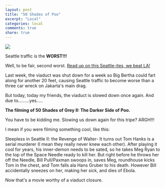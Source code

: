 ```yaml
---
layout: post
title: "50 Shades of Poo"
excerpt: "Local"
categories: local
comments: true
share: true
---
```


![](http://www.pugjudge.us/image/50shades.jpg)

Seattle traffic is the **WORST!!!**

Well, to be fair, second worst. [Read up on this Seattle-ites, we beat LA!](http://www.geekwire.com/2016/study-traffic-seattle-still-horrible-ranks-2nd-worst-u-s-evening-rush-hour-congestion/)



Last week, the viaduct was shut down for a week so Big Bertha could fart along for another 20 feet, causing Seattle traffic to become worse than a three car wreck on Jakarta's main drag.


But today, today my friends, the viaduct is slowed down once again. And due to.........yes.....

**The filming of 50 Shades of Grey II: The Darker Side of Poo.**


You have to be kidding me. Slowing us down again for this tripe? ARGH!!!


I mean if you were filming something cool, like this:

Sleepless in Seattle II: the Revenge of Walter- It turns out Tom Hanks is a serial murderer (I mean they really never knew each other). After playing it cool for years, his inner-demon needs to be sated, so he takes Meg Ryan to the top of the Space Needle ready to kill her. But right before he throws her off the  Needle, Bill Pull/Paxman swoops in, saves Meg, roundhouse kicks Tom in the chest, and Tom falls ala Hans Gruber to his death. However Bill accidentally sneezes on her, making her sick, and dies of Ebola.


Now that's a movie worthy of a viaduct closure. 

